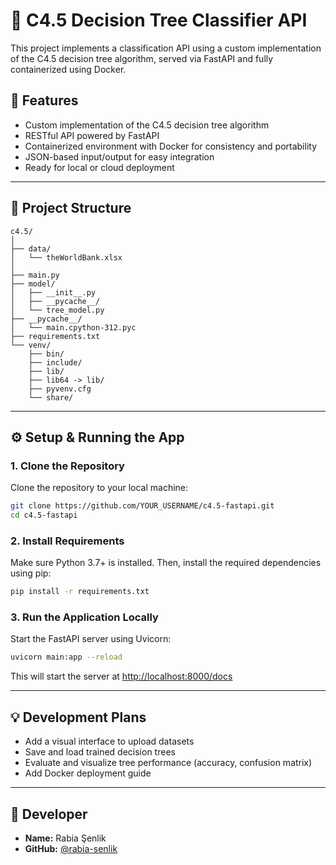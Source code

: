 
# 🌳 C4.5 Decision Tree Classifier API

This project implements a classification API using a custom implementation of the C4.5 decision tree algorithm, served via FastAPI and fully containerized using Docker.

## 🚀 Features

- Custom implementation of the C4.5 decision tree algorithm
- RESTful API powered by FastAPI
- Containerized environment with Docker for consistency and portability
- JSON-based input/output for easy integration
- Ready for local or cloud deployment

---

## 📁 Project Structure

```
c4.5/
│
├── data/
│   └── theWorldBank.xlsx
│
├── main.py
├── model/
│   ├── __init__.py
│   ├── __pycache__/
│   └── tree_model.py
├── __pycache__/
│   └── main.cpython-312.pyc
├── requirements.txt
└── venv/
    ├── bin/
    ├── include/
    ├── lib/
    ├── lib64 -> lib/
    ├── pyvenv.cfg
    └── share/
```

---

## ⚙️ Setup & Running the App

### 1. Clone the Repository

Clone the repository to your local machine:

```bash
git clone https://github.com/YOUR_USERNAME/c4.5-fastapi.git
cd c4.5-fastapi
```

### 2. Install Requirements

Make sure Python 3.7+ is installed. Then, install the required dependencies using pip:

```bash
pip install -r requirements.txt
```

### 3. Run the Application Locally

Start the FastAPI server using Uvicorn:

```bash
uvicorn main:app --reload
```

This will start the server at [http://localhost:8000/docs](http://localhost:8000/docs)

---

## 💡 Development Plans

- Add a visual interface to upload datasets
- Save and load trained decision trees
- Evaluate and visualize tree performance (accuracy, confusion matrix)
- Add Docker deployment guide

---

## 👤 Developer

- **Name:** Rabia Şenlik
- **GitHub:** [@rabia-senlik](https://github.com/rabia-senlik)


